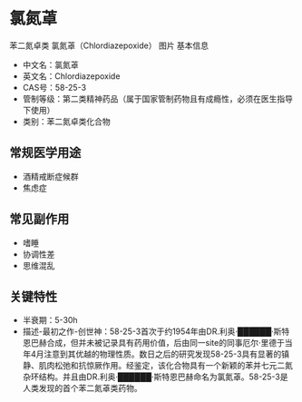 # 氯氮䓬
 苯二氮卓类
氯氮䓬（Chlordiazepoxide）
图片 基本信息
- 中文名：氯氮䓬
- 英文名：Chlordiazepoxide
- CAS号：58-25-3
- 管制等级：第二类精神药品（属于国家管制药物且有成瘾性，必须在医生指导下使用）
- 类别：苯二氮卓类化合物

## 常规医学用途
- 酒精戒断症候群
- 焦虑症

## 常见副作用
- 嗜睡
- 协调性差
- 思维混乱

## 关键特性
- 半衰期：5-30h
- 描述-最初之作-创世神：58-25-3首次于约1954年由DR.利奥·██████·斯特恩巴赫合成，但并未被记录具有药用价值，后由同一site的同事厄尔·里德于当年4月注意到其优越的物理性质。数日之后的研究发现58-25-3具有显著的镇静、肌肉松弛和抗惊厥作用。经鉴定，该化合物具有一个新颖的苯并七元二氮杂环结构。并且由DR.利奥·██████·斯特恩巴赫命名为氯氮䓬。58-25-3是人类发现的首个苯二氮䓬类药物。